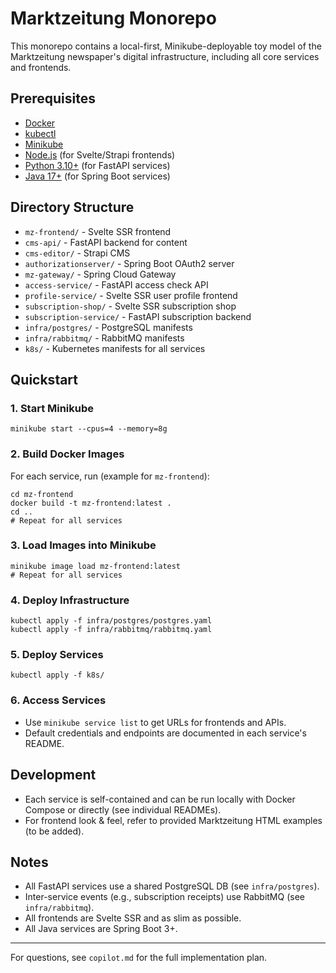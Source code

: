 # Marktzeitung Monorepo

This monorepo contains a local-first, Minikube-deployable toy model of the Marktzeitung newspaper's digital infrastructure, including all core services and frontends.

## Prerequisites

- [Docker](https://www.docker.com/)
- [kubectl](https://kubernetes.io/docs/tasks/tools/)
- [Minikube](https://minikube.sigs.k8s.io/docs/)
- [Node.js](https://nodejs.org/) (for Svelte/Strapi frontends)
- [Python 3.10+](https://www.python.org/) (for FastAPI services)
- [Java 17+](https://adoptium.net/) (for Spring Boot services)

## Directory Structure

- `mz-frontend/` - Svelte SSR frontend
- `cms-api/` - FastAPI backend for content
- `cms-editor/` - Strapi CMS
- `authorizationserver/` - Spring Boot OAuth2 server
- `mz-gateway/` - Spring Cloud Gateway
- `access-service/` - FastAPI access check API
- `profile-service/` - Svelte SSR user profile frontend
- `subscription-shop/` - Svelte SSR subscription shop
- `subscription-service/` - FastAPI subscription backend
- `infra/postgres/` - PostgreSQL manifests
- `infra/rabbitmq/` - RabbitMQ manifests
- `k8s/` - Kubernetes manifests for all services

## Quickstart

### 1. Start Minikube

```
minikube start --cpus=4 --memory=8g
```

### 2. Build Docker Images

For each service, run (example for `mz-frontend`):

```
cd mz-frontend
docker build -t mz-frontend:latest .
cd ..
# Repeat for all services
```

### 3. Load Images into Minikube

```
minikube image load mz-frontend:latest
# Repeat for all services
```

### 4. Deploy Infrastructure

```
kubectl apply -f infra/postgres/postgres.yaml
kubectl apply -f infra/rabbitmq/rabbitmq.yaml
```

### 5. Deploy Services

```
kubectl apply -f k8s/
```

### 6. Access Services

- Use `minikube service list` to get URLs for frontends and APIs.
- Default credentials and endpoints are documented in each service's README.

## Development

- Each service is self-contained and can be run locally with Docker Compose or directly (see individual READMEs).
- For frontend look & feel, refer to provided Marktzeitung HTML examples (to be added).

## Notes

- All FastAPI services use a shared PostgreSQL DB (see `infra/postgres`).
- Inter-service events (e.g., subscription receipts) use RabbitMQ (see `infra/rabbitmq`).
- All frontends are Svelte SSR and as slim as possible.
- All Java services are Spring Boot 3+.

---

For questions, see `copilot.md` for the full implementation plan.
